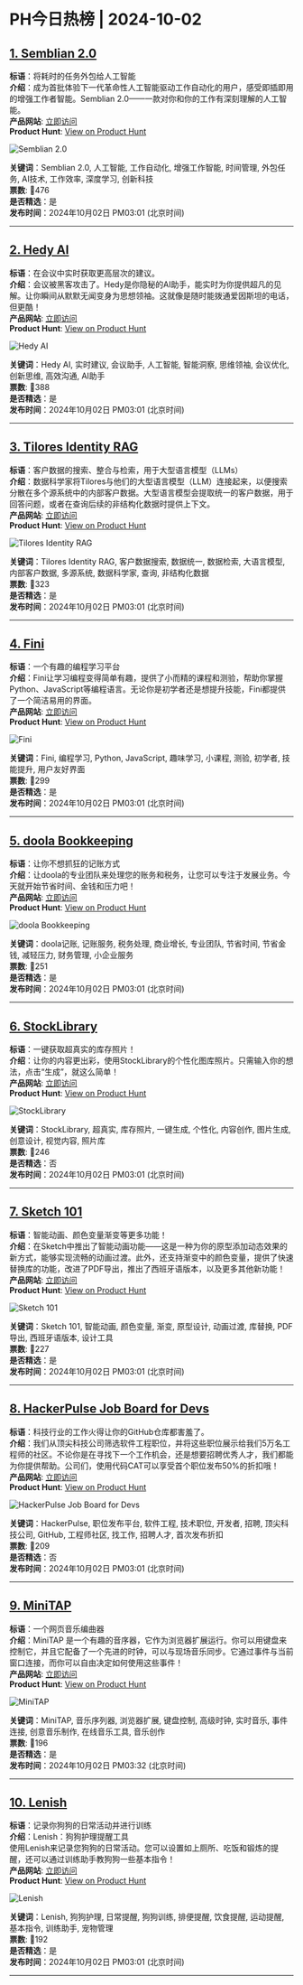 # PH今日热榜 | 2024-10-02

## [1. Semblian 2.0](https://www.producthunt.com/posts/semblian-2-0?utm_campaign=producthunt-api&utm_medium=api-v2&utm_source=Application%3A+linewalker+%28ID%3A+135281%29)  
**标语**：将耗时的任务外包给人工智能  
**介绍**：成为首批体验下一代革命性人工智能驱动工作自动化的用户，感受即插即用的增强工作者智能。Semblian 2.0——一款对你和你的工作有深刻理解的人工智能。  
**产品网站**: [立即访问](https://www.producthunt.com/r/DJWDP24XVIHFX5?utm_campaign=producthunt-api&utm_medium=api-v2&utm_source=Application%3A+linewalker+%28ID%3A+135281%29)  
**Product Hunt**: [View on Product Hunt](https://www.producthunt.com/posts/semblian-2-0?utm_campaign=producthunt-api&utm_medium=api-v2&utm_source=Application%3A+linewalker+%28ID%3A+135281%29)  

![Semblian 2.0](https://ph-files.imgix.net/1a8b0fd6-90d4-4c90-817b-760fe1c04e1f.jpeg?auto=format&fit=crop&frame=1&h=512&w=1024)  

**关键词**：Semblian 2.0, 人工智能, 工作自动化, 增强工作智能, 时间管理, 外包任务, AI技术, 工作效率, 深度学习, 创新科技  
**票数**: 🔺476  
**是否精选**：是  
**发布时间**：2024年10月02日 PM03:01 (北京时间)  

---

## [2. Hedy AI](https://www.producthunt.com/posts/hedy-ai?utm_campaign=producthunt-api&utm_medium=api-v2&utm_source=Application%3A+linewalker+%28ID%3A+135281%29)  
**标语**：在会议中实时获取更高层次的建议。  
**介绍**：会议被黑客攻击了。Hedy是你隐秘的AI助手，能实时为你提供超凡的见解。让你瞬间从默默无闻变身为思想领袖。这就像是随时能拨通爱因斯坦的电话，但更酷！  
**产品网站**: [立即访问](https://www.producthunt.com/r/27DDE23LC2OSA4?utm_campaign=producthunt-api&utm_medium=api-v2&utm_source=Application%3A+linewalker+%28ID%3A+135281%29)  
**Product Hunt**: [View on Product Hunt](https://www.producthunt.com/posts/hedy-ai?utm_campaign=producthunt-api&utm_medium=api-v2&utm_source=Application%3A+linewalker+%28ID%3A+135281%29)  

![Hedy AI](https://ph-files.imgix.net/9c17b252-b49f-47ca-9b89-0431a1d04eb7.png?auto=format&fit=crop&frame=1&h=512&w=1024)  

**关键词**：Hedy AI, 实时建议, 会议助手, 人工智能, 智能洞察, 思维领袖, 会议优化, 创新思维, 高效沟通, AI助手  
**票数**: 🔺388  
**是否精选**：是  
**发布时间**：2024年10月02日 PM03:01 (北京时间)  

---

## [3. Tilores Identity RAG](https://www.producthunt.com/posts/tilores-identity-rag?utm_campaign=producthunt-api&utm_medium=api-v2&utm_source=Application%3A+linewalker+%28ID%3A+135281%29)  
**标语**：客户数据的搜索、整合与检索，用于大型语言模型（LLMs）  
**介绍**：数据科学家将Tilores与他们的大型语言模型（LLM）连接起来，以便搜索分散在多个源系统中的内部客户数据。大型语言模型会提取统一的客户数据，用于回答问题，或者在查询后续的非结构化数据时提供上下文。  
**产品网站**: [立即访问](https://www.producthunt.com/r/H22XRTBNW3UCGP?utm_campaign=producthunt-api&utm_medium=api-v2&utm_source=Application%3A+linewalker+%28ID%3A+135281%29)  
**Product Hunt**: [View on Product Hunt](https://www.producthunt.com/posts/tilores-identity-rag?utm_campaign=producthunt-api&utm_medium=api-v2&utm_source=Application%3A+linewalker+%28ID%3A+135281%29)  

![Tilores Identity RAG](https://ph-files.imgix.net/1cf26a7f-161f-44f3-9d5f-a95f88df45c2.gif?auto=format&fit=crop&frame=1&h=512&w=1024)  

**关键词**：Tilores Identity RAG, 客户数据搜索, 数据统一, 数据检索, 大语言模型, 内部客户数据, 多源系统, 数据科学家, 查询, 非结构化数据  
**票数**: 🔺323  
**是否精选**：是  
**发布时间**：2024年10月02日 PM03:01 (北京时间)  

---

## [4. Fini](https://www.producthunt.com/posts/fini?utm_campaign=producthunt-api&utm_medium=api-v2&utm_source=Application%3A+linewalker+%28ID%3A+135281%29)  
**标语**：一个有趣的编程学习平台  
**介绍**：Fini让学习编程变得简单有趣，提供了小而精的课程和测验，帮助你掌握Python、JavaScript等编程语言。无论你是初学者还是想提升技能，Fini都提供了一个简洁易用的界面。  
**产品网站**: [立即访问](https://www.producthunt.com/r/YD63ECWPCJ6LWT?utm_campaign=producthunt-api&utm_medium=api-v2&utm_source=Application%3A+linewalker+%28ID%3A+135281%29)  
**Product Hunt**: [View on Product Hunt](https://www.producthunt.com/posts/fini?utm_campaign=producthunt-api&utm_medium=api-v2&utm_source=Application%3A+linewalker+%28ID%3A+135281%29)  

![Fini](https://ph-files.imgix.net/ce70e686-0e4f-46c2-986c-032c8b2d6264.png?auto=format&fit=crop&frame=1&h=512&w=1024)  

**关键词**：Fini, 编程学习, Python, JavaScript, 趣味学习, 小课程, 测验, 初学者, 技能提升, 用户友好界面  
**票数**: 🔺299  
**是否精选**：是  
**发布时间**：2024年10月02日 PM03:01 (北京时间)  

---

## [5. doola Bookkeeping](https://www.producthunt.com/posts/doola-bookkeeping?utm_campaign=producthunt-api&utm_medium=api-v2&utm_source=Application%3A+linewalker+%28ID%3A+135281%29)  
**标语**：让你不想抓狂的记账方式  
**介绍**：让doola的专业团队来处理您的账务和税务，让您可以专注于发展业务。今天就开始节省时间、金钱和压力吧！  
**产品网站**: [立即访问](https://www.producthunt.com/r/VO3DDZNP6HVFII?utm_campaign=producthunt-api&utm_medium=api-v2&utm_source=Application%3A+linewalker+%28ID%3A+135281%29)  
**Product Hunt**: [View on Product Hunt](https://www.producthunt.com/posts/doola-bookkeeping?utm_campaign=producthunt-api&utm_medium=api-v2&utm_source=Application%3A+linewalker+%28ID%3A+135281%29)  

![doola Bookkeeping](https://ph-files.imgix.net/e2e7d373-be74-4d7d-b69d-b5a36b3a390c.png?auto=format&fit=crop&frame=1&h=512&w=1024)  

**关键词**：doola记账, 记账服务, 税务处理, 商业增长, 专业团队, 节省时间, 节省金钱, 减轻压力, 财务管理, 小企业服务  
**票数**: 🔺251  
**是否精选**：是  
**发布时间**：2024年10月02日 PM03:01 (北京时间)  

---

## [6. StockLibrary](https://www.producthunt.com/posts/stocklibrary?utm_campaign=producthunt-api&utm_medium=api-v2&utm_source=Application%3A+linewalker+%28ID%3A+135281%29)  
**标语**：一键获取超真实的库存照片！  
**介绍**：让你的内容更出彩，使用StockLibrary的个性化图库照片。只需输入你的想法，点击“生成”，就这么简单！  
**产品网站**: [立即访问](https://www.producthunt.com/r/UPNDCY4XQL46XV?utm_campaign=producthunt-api&utm_medium=api-v2&utm_source=Application%3A+linewalker+%28ID%3A+135281%29)  
**Product Hunt**: [View on Product Hunt](https://www.producthunt.com/posts/stocklibrary?utm_campaign=producthunt-api&utm_medium=api-v2&utm_source=Application%3A+linewalker+%28ID%3A+135281%29)  

![StockLibrary](https://ph-files.imgix.net/2a09c814-e0ac-4dd5-8198-e8f918753b7b.png?auto=format&fit=crop&frame=1&h=512&w=1024)  

**关键词**：StockLibrary, 超真实, 库存照片, 一键生成, 个性化, 内容创作, 图片生成, 创意设计, 视觉内容, 照片库  
**票数**: 🔺246  
**是否精选**：否  
**发布时间**：2024年10月02日 PM03:01 (北京时间)  

---

## [7. Sketch 101](https://www.producthunt.com/posts/sketch-101?utm_campaign=producthunt-api&utm_medium=api-v2&utm_source=Application%3A+linewalker+%28ID%3A+135281%29)  
**标语**：智能动画、颜色变量渐变等更多功能！  
**介绍**：在Sketch中推出了智能动画功能——这是一种为你的原型添加动态效果的新方式，能够实现流畅的动画过渡。此外，还支持渐变中的颜色变量，提供了快速替换库的功能，改进了PDF导出，推出了西班牙语版本，以及更多其他新功能！  
**产品网站**: [立即访问](https://www.producthunt.com/r/EKWH6FHTNJVFN4?utm_campaign=producthunt-api&utm_medium=api-v2&utm_source=Application%3A+linewalker+%28ID%3A+135281%29)  
**Product Hunt**: [View on Product Hunt](https://www.producthunt.com/posts/sketch-101?utm_campaign=producthunt-api&utm_medium=api-v2&utm_source=Application%3A+linewalker+%28ID%3A+135281%29)  

![Sketch 101](https://ph-files.imgix.net/06d76800-c00e-402a-bf20-b0d417a611b0.jpeg?auto=format&fit=crop&frame=1&h=512&w=1024)  

**关键词**：Sketch 101, 智能动画, 颜色变量, 渐变, 原型设计, 动画过渡, 库替换, PDF导出, 西班牙语版本, 设计工具  
**票数**: 🔺227  
**是否精选**：是  
**发布时间**：2024年10月02日 PM03:01 (北京时间)  

---

## [8. HackerPulse Job Board for Devs](https://www.producthunt.com/posts/hackerpulse-job-board-for-devs?utm_campaign=producthunt-api&utm_medium=api-v2&utm_source=Application%3A+linewalker+%28ID%3A+135281%29)  
**标语**：科技行业的工作火得让你的GitHub仓库都害羞了。  
**介绍**：我们从顶尖科技公司筛选软件工程职位，并将这些职位展示给我们5万名工程师的社区。不论你是在寻找下一个工作机会，还是想要招聘优秀人才，我们都能为你提供帮助。公司们，使用代码CAT可以享受首个职位发布50%的折扣哦！  
**产品网站**: [立即访问](https://www.producthunt.com/r/5FNPI7VGNARO5G?utm_campaign=producthunt-api&utm_medium=api-v2&utm_source=Application%3A+linewalker+%28ID%3A+135281%29)  
**Product Hunt**: [View on Product Hunt](https://www.producthunt.com/posts/hackerpulse-job-board-for-devs?utm_campaign=producthunt-api&utm_medium=api-v2&utm_source=Application%3A+linewalker+%28ID%3A+135281%29)  

![HackerPulse Job Board for Devs](https://ph-files.imgix.net/2beed2c4-823d-4338-a679-b20dfa895ca5.jpeg?auto=format&fit=crop&frame=1&h=512&w=1024)  

**关键词**：HackerPulse, 职位发布平台, 软件工程, 技术职位, 开发者, 招聘, 顶尖科技公司, GitHub, 工程师社区, 找工作, 招聘人才, 首次发布折扣  
**票数**: 🔺209  
**是否精选**：否  
**发布时间**：2024年10月02日 PM03:01 (北京时间)  

---

## [9. MiniTAP](https://www.producthunt.com/posts/minitap?utm_campaign=producthunt-api&utm_medium=api-v2&utm_source=Application%3A+linewalker+%28ID%3A+135281%29)  
**标语**：一个网页音乐编曲器  
**介绍**：MiniTAP 是一个有趣的音序器，它作为浏览器扩展运行。你可以用键盘来控制它，并且它配备了一个先进的时钟，可以与现场音乐同步。它通过事件与当前窗口连接，而你可以自由决定如何使用这些事件！  
**产品网站**: [立即访问](https://www.producthunt.com/r/27CZJ4DST72LE6?utm_campaign=producthunt-api&utm_medium=api-v2&utm_source=Application%3A+linewalker+%28ID%3A+135281%29)  
**Product Hunt**: [View on Product Hunt](https://www.producthunt.com/posts/minitap?utm_campaign=producthunt-api&utm_medium=api-v2&utm_source=Application%3A+linewalker+%28ID%3A+135281%29)  

![MiniTAP](https://ph-files.imgix.net/51c80f42-a40c-4466-a24f-818f447c535a.jpeg?auto=format&fit=crop&frame=1&h=512&w=1024)  

**关键词**：MiniTAP, 音乐序列器, 浏览器扩展, 键盘控制, 高级时钟, 实时音乐, 事件连接, 创意音乐制作, 在线音乐工具, 音乐创作  
**票数**: 🔺196  
**是否精选**：是  
**发布时间**：2024年10月02日 PM03:32 (北京时间)  

---

## [10. Lenish](https://www.producthunt.com/posts/lenish?utm_campaign=producthunt-api&utm_medium=api-v2&utm_source=Application%3A+linewalker+%28ID%3A+135281%29)  
**标语**：记录你狗狗的日常活动并进行训练  
**介绍**：Lenish：狗狗护理提醒工具  
使用Lenish来记录您狗狗的日常活动。您可以设置如上厕所、吃饭和锻炼的提醒，还可以通过训练助手教狗狗一些基本指令！  
**产品网站**: [立即访问](https://www.producthunt.com/r/F5SPABA3JSSV5W?utm_campaign=producthunt-api&utm_medium=api-v2&utm_source=Application%3A+linewalker+%28ID%3A+135281%29)  
**Product Hunt**: [View on Product Hunt](https://www.producthunt.com/posts/lenish?utm_campaign=producthunt-api&utm_medium=api-v2&utm_source=Application%3A+linewalker+%28ID%3A+135281%29)  

![Lenish](https://ph-files.imgix.net/1746cbbb-773a-4994-8e68-b5a9fb63eaff.png?auto=format&fit=crop&frame=1&h=512&w=1024)  

**关键词**：Lenish, 狗狗护理, 日常提醒, 狗狗训练, 排便提醒, 饮食提醒, 运动提醒, 基本指令, 训练助手, 宠物管理  
**票数**: 🔺192  
**是否精选**：是  
**发布时间**：2024年10月02日 PM03:01 (北京时间)  

---

